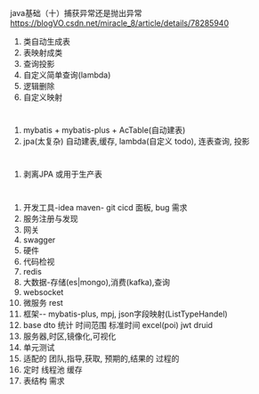 java基础（十）捕获异常还是抛出异常
https://blogVO.csdn.net/miracle_8/article/details/78285940


1. 类自动生成表
2. 表映射成类
3. 查询投影
4. 自定义简单查询(lambda)
5. 逻辑删除
6. 自定义映射

#
1. mybatis + mybatis-plus + AcTable(自动建表)
2. jpa(太复杂) 自动建表,缓存, lambda(自定义 todo), 连表查询, 投影

#  
1. 剥离JPA 或用于生产表 

# 
1. 开发工具-idea maven- git cicd 面板, bug 需求
2. 服务注册与发现
3. 网关
4. swagger
5. 硬件
6. 代码检视
7. redis
8. 大数据-存储(es|mongo),消费(kafka),查询
9. websocket
10. 微服务 rest
11. 框架-- mybatis-plus, mpj, json字段映射(ListTypeHandel)
12. base dto 统计 时间范围 标准时间 excel(poi) jwt druid
13. 服务器,时区,镜像化,可视化
14. 单元测试
15. 适配的 团队,指导,获取, 预期的,结果的 过程的
16. 定时 线程池 缓存
17. 表结构 需求 
